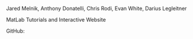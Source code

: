Jared Melnik, Anthony Donatelli, Chris Rodi, Evan White, Darius Legleitner

MatLab Tutorials and Interactive Website

GitHub:
